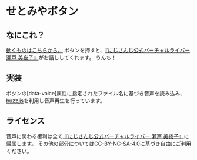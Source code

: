# せとみやボタン

## なにこれ？
[動くものはこちらから。](https://niltea.github.io/setomiya-button/)
ボタンを押すと、[『にじさんじ公式バーチャルライバー 瀬戸 美夜子』](https://www.youtube.com/channel/UCHK5wkevfaGrPr7j3g56Jmw)がお話ししてくれます。
うんち！

## 実装
ボタンの[data-voice]属性に指定されたファイル名に基づき音声を読み込み、
[buzz.js](http://buzz.jaysalvat.com/)を利用し音声再生を行っています。

## ライセンス
音声に関わる権利は全て[『にじさんじ公式バーチャルライバー 瀬戸 美夜子』](https://www.youtube.com/channel/UCHK5wkevfaGrPr7j3g56Jmw)に帰属します。
その他の部分については[CC-BY-NC-SA-4.0](http://creativecommons.org/licenses/by-nc-sa/4.0/deed.ja)に基づき自由にご利用ください。

